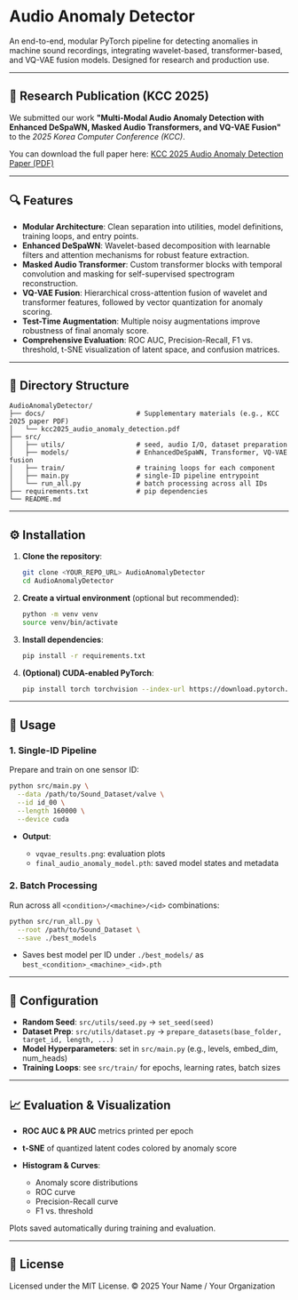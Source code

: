 # Audio Anomaly Detector

An end-to-end, modular PyTorch pipeline for detecting anomalies in machine sound recordings, integrating wavelet-based, transformer-based, and VQ-VAE fusion models. Designed for research and production use.

---

## 📜 Research Publication (KCC 2025)

We submitted our work **"Multi-Modal Audio Anomaly Detection with Enhanced DeSpaWN, Masked Audio Transformers, and VQ-VAE Fusion"** to the *2025 Korea Computer Conference (KCC)*.

You can download the full paper here: [KCC 2025 Audio Anomaly Detection Paper (PDF)](docs/kcc2025_audio_anomaly_detection.pdf)

---

## 🔍 Features

* **Modular Architecture**: Clean separation into utilities, model definitions, training loops, and entry points.
* **Enhanced DeSpaWN**: Wavelet-based decomposition with learnable filters and attention mechanisms for robust feature extraction.
* **Masked Audio Transformer**: Custom transformer blocks with temporal convolution and masking for self-supervised spectrogram reconstruction.
* **VQ-VAE Fusion**: Hierarchical cross-attention fusion of wavelet and transformer features, followed by vector quantization for anomaly scoring.
* **Test-Time Augmentation**: Multiple noisy augmentations improve robustness of final anomaly score.
* **Comprehensive Evaluation**: ROC AUC, Precision-Recall, F1 vs. threshold, t-SNE visualization of latent space, and confusion matrices.

---

## 📁 Directory Structure

```
AudioAnomalyDetector/
├── docs/                       # Supplementary materials (e.g., KCC 2025 paper PDF)
│   └── kcc2025_audio_anomaly_detection.pdf
├── src/
│   ├── utils/                  # seed, audio I/O, dataset preparation
│   ├── models/                 # EnhancedDeSpaWN, Transformer, VQ-VAE fusion
│   ├── train/                  # training loops for each component
│   ├── main.py                 # single-ID pipeline entrypoint
│   └── run_all.py              # batch processing across all IDs
├── requirements.txt            # pip dependencies
└── README.md
```

---

## ⚙️ Installation

1. **Clone the repository**:

   ```bash
   git clone <YOUR_REPO_URL> AudioAnomalyDetector
   cd AudioAnomalyDetector
   ```

2. **Create a virtual environment** (optional but recommended):

   ```bash
   python -m venv venv
   source venv/bin/activate
   ```

3. **Install dependencies**:

   ```bash
   pip install -r requirements.txt
   ```

4. **(Optional) CUDA-enabled PyTorch**:

   ```bash
   pip install torch torchvision --index-url https://download.pytorch.org/whl/cu118
   ```

---

## 🚀 Usage

### 1. Single-ID Pipeline

Prepare and train on one sensor ID:

```bash
python src/main.py \
  --data /path/to/Sound_Dataset/valve \
  --id id_00 \
  --length 160000 \
  --device cuda
```

* **Output**:

  * `vqvae_results.png`: evaluation plots
  * `final_audio_anomaly_model.pth`: saved model states and metadata

### 2. Batch Processing

Run across all `<condition>/<machine>/<id>` combinations:

```bash
python src/run_all.py \
  --root /path/to/Sound_Dataset \
  --save ./best_models
```

* Saves best model per ID under `./best_models/` as `best_<condition>_<machine>_<id>.pth`

---

## 🔧 Configuration

* **Random Seed**: `src/utils/seed.py` → `set_seed(seed)`
* **Dataset Prep**: `src/utils/dataset.py` → `prepare_datasets(base_folder, target_id, length, ...)`
* **Model Hyperparameters**: set in `src/main.py` (e.g., levels, embed\_dim, num\_heads)
* **Training Loops**: see `src/train/` for epochs, learning rates, batch sizes

---

## 📈 Evaluation & Visualization

* **ROC AUC & PR AUC** metrics printed per epoch
* **t-SNE** of quantized latent codes colored by anomaly score
* **Histogram & Curves**:

  * Anomaly score distributions
  * ROC curve
  * Precision-Recall curve
  * F1 vs. threshold

Plots saved automatically during training and evaluation.

---

## 📖 License

Licensed under the MIT License. © 2025 Your Name / Your Organization

